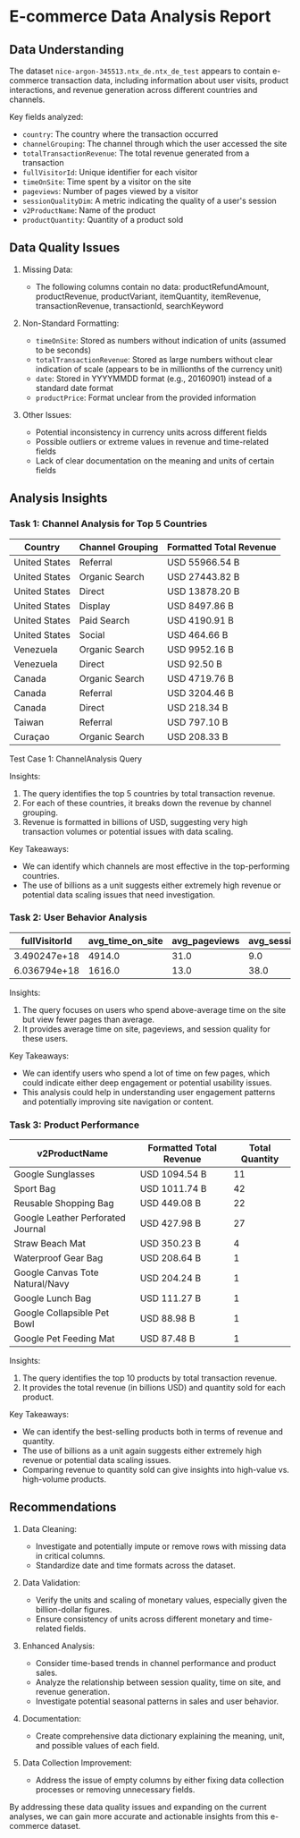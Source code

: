 # E-commerce Data Analysis Report

## Data Understanding

The dataset `nice-argon-345513.ntx_de.ntx_de_test` appears to contain e-commerce transaction data, including information about user visits, product interactions, and revenue generation across different countries and channels.

Key fields analyzed:
- `country`: The country where the transaction occurred
- `channelGrouping`: The channel through which the user accessed the site
- `totalTransactionRevenue`: The total revenue generated from a transaction
- `fullVisitorId`: Unique identifier for each visitor
- `timeOnSite`: Time spent by a visitor on the site
- `pageviews`: Number of pages viewed by a visitor
- `sessionQualityDim`: A metric indicating the quality of a user's session
- `v2ProductName`: Name of the product
- `productQuantity`: Quantity of a product sold

## Data Quality Issues

1. Missing Data:
   - The following columns contain no data: productRefundAmount, productRevenue, productVariant, itemQuantity, itemRevenue, transactionRevenue, transactionId, searchKeyword

2. Non-Standard Formatting:
   - `timeOnSite`: Stored as numbers without indication of units (assumed to be seconds)
   - `totalTransactionRevenue`: Stored as large numbers without clear indication of scale (appears to be in millionths of the currency unit)
   - `date`: Stored in YYYYMMDD format (e.g., 20160901) instead of a standard date format
   - `productPrice`: Format unclear from the provided information

3. Other Issues:
   - Potential inconsistency in currency units across different fields
   - Possible outliers or extreme values in revenue and time-related fields
   - Lack of clear documentation on the meaning and units of certain fields

## Analysis Insights

### Task 1: Channel Analysis for Top 5 Countries

| Country    | Channel Grouping | Formatted Total Revenue |
|------------|------------------|-------------------------|
| United States | Referral       | USD 55966.54 B          |
| United States | Organic Search | USD 27443.82 B          |
| United States | Direct         | USD 13878.20 B          |
| United States | Display        | USD 8497.86 B           |
| United States | Paid Search    | USD 4190.91 B           |
| United States | Social         | USD 464.66 B            |
| Venezuela     | Organic Search | USD 9952.16 B           |
| Venezuela     | Direct         | USD 92.50 B             |
| Canada        | Organic Search | USD 4719.76 B           |
| Canada        | Referral       | USD 3204.46 B           |
| Canada        | Direct         | USD 218.34 B            |
| Taiwan        | Referral       | USD 797.10 B            |
| Curaçao       | Organic Search | USD 208.33 B            |

Test Case 1: ChannelAnalysis Query

Insights:
1. The query identifies the top 5 countries by total transaction revenue.
2. For each of these countries, it breaks down the revenue by channel grouping.
3. Revenue is formatted in billions of USD, suggesting very high transaction volumes or potential issues with data scaling.

Key Takeaways:
- We can identify which channels are most effective in the top-performing countries.
- The use of billions as a unit suggests either extremely high revenue or potential data scaling issues that need investigation.

### Task 2: User Behavior Analysis

| fullVisitorId      | avg_time_on_site | avg_pageviews | avg_session_quality |
|--------------------|------------------|---------------|---------------------|
| 3.490247e+18       | 4914.0           | 31.0          | 9.0                 |
| 6.036794e+18       | 1616.0           | 13.0          | 38.0                |

Insights:
1. The query focuses on users who spend above-average time on the site but view fewer pages than average.
2. It provides average time on site, pageviews, and session quality for these users.

Key Takeaways:
- We can identify users who spend a lot of time on few pages, which could indicate either deep engagement or potential usability issues.
- This analysis could help in understanding user engagement patterns and potentially improving site navigation or content.

### Task 3: Product Performance

| v2ProductName                     | Formatted Total Revenue | Total Quantity |
|-----------------------------------|-------------------------|----------------|
| Google Sunglasses                 | USD 1094.54 B           | 11             |
| Sport Bag                         | USD 1011.74 B           | 42             |
| Reusable Shopping Bag             | USD 449.08 B            | 22             |
| Google Leather Perforated Journal | USD 427.98 B            | 27             |
| Straw Beach Mat                   | USD 350.23 B            | 4              |
| Waterproof Gear Bag               | USD 208.64 B            | 1              |
| Google Canvas Tote Natural/Navy   | USD 204.24 B            | 1              |
| Google Lunch Bag                  | USD 111.27 B            | 1              |
| Google Collapsible Pet Bowl       | USD 88.98 B             | 1              |
| Google Pet Feeding Mat            | USD 87.48 B             | 1              |

Insights:
1. The query identifies the top 10 products by total transaction revenue.
2. It provides the total revenue (in billions USD) and quantity sold for each product.

Key Takeaways:
- We can identify the best-selling products both in terms of revenue and quantity.
- The use of billions as a unit again suggests either extremely high revenue or potential data scaling issues.
- Comparing revenue to quantity sold can give insights into high-value vs. high-volume products.

## Recommendations

1. Data Cleaning:
   - Investigate and potentially impute or remove rows with missing data in critical columns.
   - Standardize date and time formats across the dataset.

2. Data Validation:
   - Verify the units and scaling of monetary values, especially given the billion-dollar figures.
   - Ensure consistency of units across different monetary and time-related fields.

3. Enhanced Analysis:
   - Consider time-based trends in channel performance and product sales.
   - Analyze the relationship between session quality, time on site, and revenue generation.
   - Investigate potential seasonal patterns in sales and user behavior.

4. Documentation:
   - Create comprehensive data dictionary explaining the meaning, unit, and possible values of each field.

5. Data Collection Improvement:
   - Address the issue of empty columns by either fixing data collection processes or removing unnecessary fields.

By addressing these data quality issues and expanding on the current analyses, we can gain more accurate and actionable insights from this e-commerce dataset.
